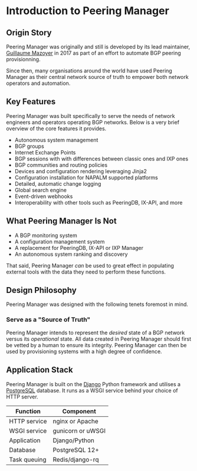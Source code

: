 # Introduction to Peering Manager

## Origin Story

Peering Manager was originally and still is developed by its lead maintainer,
[Guillaume Mazoyer](https://github.com/gmazoyer) in 2017 as part of an effort
to automate BGP peering provisionning.

Since then, many organisations around the world have used Peering Manager as
their central network source of truth to empower both network operators and
automation.

## Key Features

Peering Manager was built specifically to serve the needs of network engineers
and operators operating BGP networks. Below is a very brief overview of the
core features it provides.

* Autonomous system management
* BGP groups
* Internet Exchange Points
* BGP sessions with with differences between classic ones and IXP ones
* BGP communities and routing policies
* Devices and configuration rendering leveraging Jinja2
* Configuration installation for NAPALM supported platforms
* Detailed, automatic change logging
* Global search engine
* Event-driven webhooks
* Interoperability with other tools such as PeeringDB, IX-API, and more

## What Peering Manager Is Not

* A BGP monitoring system
* A configuration management system
* A replacement for PeeringDB, IX-API or IXP Manager
* An autonomous system ranking and discovery

That said, Peering Manager _can_ be used to great effect in populating external tools with the data they need to perform these functions.

## Design Philosophy

Peering Manager was designed with the following tenets foremost in mind.

### Serve as a "Source of Truth"

Peering Manager intends to represent the _desired_ state of a BGP network
versus its _operational_ state. All data created in Peering Manager should
first be vetted by a human to ensure its integrity. Peering Manager can then
be used by provisioning systems with a high degree of confidence.

## Application Stack

Peering Manager is built on the [Django](https://djangoproject.com/) Python
framework and utilises a [PostgreSQL](https://www.postgresql.org/) database.
It runs as a WSGI service behind your choice of HTTP server.

| Function           | Component         |
|--------------------|-------------------|
| HTTP service       | nginx or Apache   |
| WSGI service       | gunicorn or uWSGI |
| Application        | Django/Python     |
| Database           | PostgreSQL 12+    |
| Task queuing       | Redis/django-rq   |
